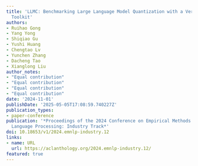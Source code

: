 ```yaml
---
title: 'LLMC: Benchmarking Large Language Model Quantization with a Versatile Compression
  Toolkit'
authors:
- Ruihao Gong
- Yang Yong
- Shiqiao Gu
- Yushi Huang
- Chengtao Lv
- Yunchen Zhang
- Dacheng Tao
- Xianglong Liu
author_notes:
- "Equal contribution"
- "Equal contribution"
- "Equal contribution"
- "Equal contribution"
date: '2024-11-01'
publishDate: '2025-05-05T17:08:59.740227Z'
publication_types:
- paper-conference
publication: '*Proceedings of the 2024 Conference on Empirical Methods in Natural
  Language Processing: Industry Track*'
doi: 10.18653/v1/2024.emnlp-industry.12
links:
- name: URL
  url: https://aclanthology.org/2024.emnlp-industry.12/
featured: true
---
```

